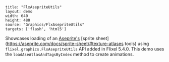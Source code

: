 ```
title: "FlxAsepriteUtils"
layout: demo
width: 640
height: 480
source: "Graphics/FlxAsepriteUtils"
targets: ['flash', 'html5']
```

Showcases loading of an [Aseprite's](https://www.aseprite.org/) [sprite sheet](https://aseprite.com/docs/sprite-sheet/#texture-atlases tools) using `flixel.graphics.FlxAsepriteUtils` API added in Flixel 5.4.0. This demo uses the `loadAseAtlasAndTagsByIndex` method to create animations.